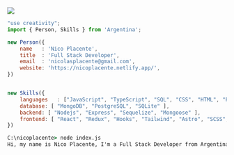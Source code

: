 <!--x axis divider-->
<img src="/assets/images/horizontal-divider-gradient.gif">

```js
"use creativity";
import { Person, Skills } from 'Argentina';

new Person({
    name   : 'Nico Placente',
    title  : 'Full Stack Developer',
    email  : 'nicolasplacente@gmail.com',
    website: 'https://nicoplacente.netlify.app/',
})
```

```js

new Skills({
    languages   : ["JavaScript", "TypeScript", "SQL", "CSS", "HTML", "Python"],
    database: [ "MongoDB", "PostgreSQL", "SQLite" ],
    backend: [ "Nodejs", "Express", "Sequelize", "Mongoose" ],
    frontend: [ "React", "Redux", "Hooks", "Tailwind", "Astro", "SCSS", "Nextjs" ]
})
```

```cmd
C:\nicoplacente> node index.js
Hi, my name is Nico Placente, I'm a Full Stack Developer from Argentina.
```



